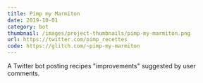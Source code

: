 ```yaml
---
title: Pimp my Marmiton
date: 2019-10-01
category: bot
thumbnail: /images/project-thumbnails/pimp-my-marmiton.png
url: https://twitter.com/pimp_recettes
code: https://glitch.com/~pimp-my-marmiton
---
```


A Twitter bot posting recipes "improvements" suggested by user comments.